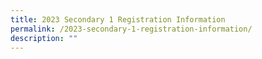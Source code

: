 ```yaml
---
title: 2023 Secondary 1 Registration Information
permalink: /2023-secondary-1-registration-information/
description: ""
---
```

